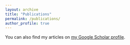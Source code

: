 ```yaml
---
layout: archive
title: "Publications"
permalink: /publications/
author_profile: true
---
```

<!-- You can also find my articles on <u><a href="{{https://scholar.google.com/citations?hl=en&user=Be2RBnoAAAAJ}}">my Google Scholar profile</a>.</u> -->
You can also find my articles on [my Google Scholar profile](https://scholar.google.com/citations?hl=en&user=Be2RBnoAAAAJ).
<!-- {% if author.googlescholar %}
  You can also find my articles on <u><a href="{{author.googlescholar}}">my Google Scholar profile</a>.</u>
{% endif %} -->

<!-- {% include base_path %}

{% for post in site.publications reversed %}
  {% include archive-single.html %}
{% endfor %} -->

